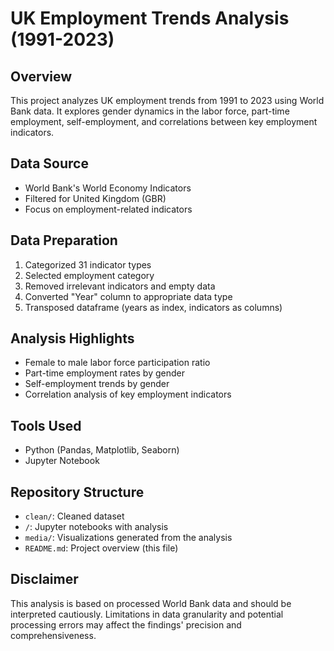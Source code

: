 # UK Employment Trends Analysis (1991-2023)

## Overview
This project analyzes UK employment trends from 1991 to 2023 using World Bank data. It explores gender dynamics in the labor force, part-time employment, self-employment, and correlations between key employment indicators.

## Data Source
- World Bank's World Economy Indicators
- Filtered for United Kingdom (GBR)
- Focus on employment-related indicators

## Data Preparation
1. Categorized 31 indicator types
2. Selected employment category
3. Removed irrelevant indicators and empty data
4. Converted "Year" column to appropriate data type
5. Transposed dataframe (years as index, indicators as columns)

## Analysis Highlights
- Female to male labor force participation ratio
- Part-time employment rates by gender
- Self-employment trends by gender
- Correlation analysis of key employment indicators

## Tools Used
- Python (Pandas, Matplotlib, Seaborn)
- Jupyter Notebook

## Repository Structure
- `clean/`: Cleaned dataset
- `/`: Jupyter notebooks with analysis
- `media/`: Visualizations generated from the analysis
- `README.md`: Project overview (this file)


## Disclaimer
This analysis is based on processed World Bank data and should be interpreted cautiously. Limitations in data granularity and potential processing errors may affect the findings' precision and comprehensiveness.
